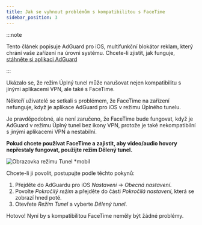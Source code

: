 ```yaml
---
title: Jak se vyhnout problémům s kompatibilitou s FaceTime
sidebar_position: 3
---
```


:::note

Tento článek popisuje AdGuard pro iOS, multifunkční blokátor reklam, který chrání vaše zařízení na úrovni systému. Chcete-li zjistit, jak funguje, [stáhněte si aplikaci AdGuard](https://adguard.com/download.html?auto=true)

:::

Ukázalo se, že režim Úplný tunel může narušovat nejen kompatibilitu s jinými aplikacemi VPN, ale také s FaceTime.

Někteří uživatelé se setkali s problémem, že FaceTime na zařízení nefunguje, když je aplikace AdGuard pro iOS v režimu Úplného tunelu.

Je pravděpodobné, ale není zaručeno, že FaceTime bude fungovat, když je AdGuard v režimu Úplný tunel bez ikony VPN, protože je také nekompatibilní s jinými aplikacemi VPN a nestabilní.

**Pokud chcete používat FaceTime a zajistit, aby video/audio hovory nepřestaly fungovat, použijte režim Dělený tunel.**

![Obrazovka režimu Tunel *mobil](https://cdn.adtidy.org/public/Adguard/kb/newscreenshots/Ru/iOS/tunnel-mode.PNG?!)

Chcete-li ji povolit, postupujte podle těchto pokynů:
1. Přejděte do AdGuardu pro iOS *Nastavení* → *Obecná nastavení*.
2. Povolte *Pokročilý režim* a přejděte do části *Pokročilá nastavení*, která se zobrazí hned poté.
3. Otevřete *Režim Tunel* a vyberte *Dělený tunel*.

Hotovo! Nyní by s kompatibilitou FaceTime neměly být žádné problémy.
